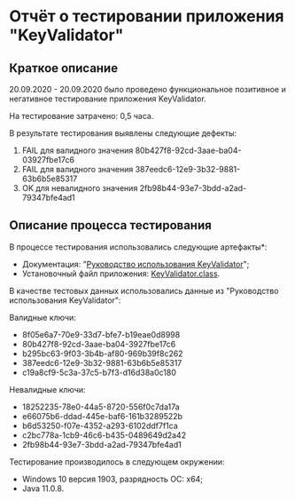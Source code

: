 # Отчёт о тестировании **приложения "KeyValidator"**

## Краткое описание

20.09.2020 - 20.09.2020 было проведено функциональное позитивное и негативное тестирование приложения KeyValidator.

На тестирование затрачено: 0,5 часа.

В результате тестирования выявлены следующие дефекты:
1. FAIL для валидного значения 80b427f8-92cd-3aae-ba04-03927fbe17c6
1. FAIL для валидного значения 387eedc6-12e9-3b32-9881-63b6b5e85317
1. OK для невалидного значения 2fb98b44-93e7-3bdd-a2ad-79347bfe4ad1

## Описание процесса тестирования

В процессе тестирования использовались следующие артефакты*:
* Документация: "[Руководство использования KeyValidator](https://github.com/netology-code/javaqa-homeworks/blob/master/intro/user-manual.md)";
* Установочный файл приложения: [KeyValidator.class](https://github.com/netology-code/javaqa-homeworks/blob/master/intro/artifacts/KeyValidator.class).

В качестве тестовых данных использовались данные из "Руководство использования KeyValidator":

Валидные ключи:
* 8f05e6a7-70e9-33d7-bfe7-b19eae0d8998
* 80b427f8-92cd-3aae-ba04-3927fbe17c6
* b295bc63-9f03-3b4b-af80-969b39f8c262
* 387eedc6-12e9-3b32-9881-63b6b5e85317
* c19a8cf9-5c3a-37c5-b7f3-d16d38a0c180

Невалидные ключи:
* 18252235-78e0-44a5-8720-556f0c7da17a
* e66075b6-ddad-445e-baf6-161b3289522b
* b6d53250-f07e-4352-a293-6102ddf7f1ca
* c2bc778a-1cb9-46c6-b435-0489649d2a42
* 2fb98b44-93e7-3bdd-a2ad-79347bfe4ad1

Тестирование производилось в следующем окружении:
* Windows 10 версия 1903, разрядность ОС: x64;
* Java 11.0.8.
